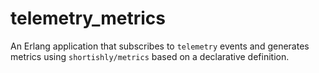 # telemetry_metrics
An Erlang application that subscribes to `telemetry` events and generates metrics using `shortishly/metrics` based on a declarative definition.
